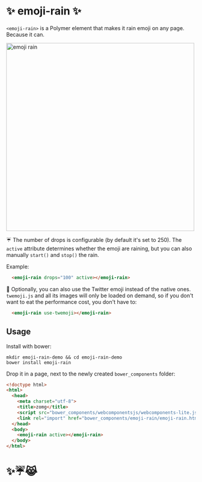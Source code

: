 # :sparkles: emoji-rain :sparkles:

`<emoji-rain>` is a Polymer element that makes it rain emoji on any page. Because it can.

<img width="500" alt="emoji rain" src="https://cloud.githubusercontent.com/assets/1369170/9401459/86c67a76-4784-11e5-8716-3300c96a7e20.gif">

☔️ The number of drops is configurable (by default it's set to 250). The `active`
attribute determines whether the emoji are raining, but you can also manually
`start()` and `stop()` the rain.

Example:
```html
  <emoji-rain drops="100" active></emoji-rain>
```

💸️ Optionally, you can also use the Twitter emoji instead of the native ones.
`twemoji.js` and all its images will only be loaded on demand, so if you don't
want to eat the performance cost, you don't have to:
```html
  <emoji-rain use-twemoji></emoji-rain>
```

## Usage
Install with bower:
```
mkdir emoji-rain-demo && cd emoji-rain-demo
bower install emoji-rain
```
Drop it in a page, next to the newly created `bower_components` folder:
```html
<!doctype html>
<html>
  <head>
    <meta charset="utf-8">
    <title>zomg</title>
    <script src="bower_components/webcomponentsjs/webcomponents-lite.js"></script>
    <link rel="import" href="bower_components/emoji-rain/emoji-rain.html">
  </head>
  <body>
    <emoji-rain active></emoji-rain>
  </body>
</html>
```

# :sparkles::umbrella::joy_cat:
